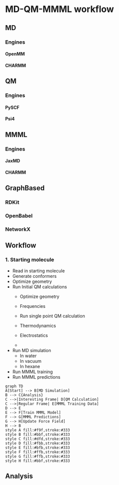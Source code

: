 # MD-QM-MMML workflow

## MD
### Engines
#### OpenMM
#### CHARMM

## QM
### Engines
#### PySCF
#### Psi4

## MMML
### Engines
#### JaxMD
#### CHARMM

## GraphBased
### RDKit
### OpenBabel
### NetworkX

## Workflow

### 1. Starting molecule
- Read in starting molecule
- Generate conformers
- Optimize geometry
- Run Initial QM calculations 
  - Optimize geometry
  - Frequencies
  - Run single point QM calculation
  - Thermodynamics
  - Electrostatics

  - 
- Run MD simulation
  - In water
  - In vacuum
  - In hexane
- Run MMML training
- Run MMML predictions

```mermaid
graph TD
A[Start] --> B[MD Simulation]
B --> C{Analysis}
C -->|Interesting Frame| D[QM Calculation]
C -->|Regular Frame| E[MMML Training Data]
D --> E
E --> F[Train MMML Model]
F --> G[MMML Predictions]
G --> H[Update Force Field]
H --> B
style A fill:#f9f,stroke:#333
style B fill:#bbf,stroke:#333
style C fill:#dfd,stroke:#333
style D fill:#fbb,stroke:#333
style E fill:#bfb,stroke:#333
style F fill:#ffb,stroke:#333
style G fill:#ffb,stroke:#333
style H fill:#bbf,stroke:#333
```





## Analysis
